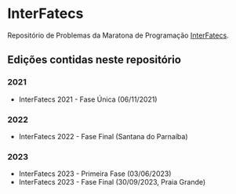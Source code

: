 # InterFatecs
Repositório de Problemas da Maratona de Programação [InterFatecs](https://interfatecs.com.br/).

## Edições contidas neste repositório
### 2021
* InterFatecs 2021 - Fase Única (06/11/2021)  

### 2022
<!-- * InterFatecs 2022 - Primeira Fase   -->
* InterFatecs 2022 - Fase Final (Santana do Parnaíba)  

### 2023 

* InterFatecs 2023 - Primeira Fase (03/06/2023)  
* InterFatecs 2023 - Fase Final (30/09/2023, Praia Grande)  
